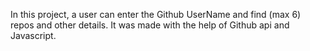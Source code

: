 In this project, a user can enter the Github UserName and find (max 6) repos and other details. It was made with the help of Github api and Javascript.
